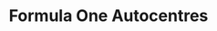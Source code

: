 ---
title: "Formula One Autocentres"
url: /castleford/formula-one-autocentres/
shop: Autowerkstatt
---